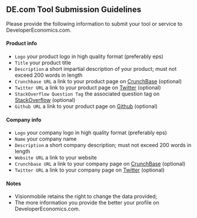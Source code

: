 ## DE.com Tool Submission Guidelines

Please provide the following information to submit your tool or service to DeveloperEconomics.com.

#### Product info

* `Logo` your product logo in high quality format (preferably eps)
* `Title` your product title
* `Description` a short impartial description of your product; must not exceed 200 words in length
* `Crunchbase URL` a link to your product page on [CrunchBase](http://www.crunchbase.com/) (optional)
* `Twitter URL` a link to your product page on [Twitter](https://twitter.com/) (optional)
* `StackOverflow Question Tag` the associated question tag on [StackOverflow](http://stackoverflow.com/) (optional)
* `Github URL` a link to your product page on [Github](https://github.com/) (optional)

#### Company info

* `Logo` your company logo in high quality format (preferably eps)
* `Name` your company name
* `Description` a short company description; must not exceed 200 words in length
* `Website URL` a link to your website
* `Crunchbase URL` a link to your company page on [CrunchBase](http://www.crunchbase.com/) (optional)
* `Twitter URL` a link to your company page on [Twitter](https://twitter.com/) (optional)

#### Notes

* Visionmobile retains the right to change the data provided;
* The more information you provide the better your profile on DeveloperEconomics.com.
